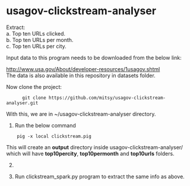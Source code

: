 # usagov-clickstream-analyser
Extract:  
a.	Top ten URLs clicked.  
b.	Top ten URLs per month.  
c.	Top ten URLs per city.  

Input data to this program needs to be downloaded from the below link:

  http://www.usa.gov/About/developer-resources/1usagov.shtml  
  The data is also available in this repository in datasets folder. 

Now clone the project:
```
      git clone https://github.com/mitsy/usagov-clickstream-analyser.git
```      
With this, we are in ~/usagov-clickstream-analyser directory.

1. Run the below command 
```
    pig -x local clickstream.pig
```
This will create an **output** directory inside usagov-clickstream-analyser/ which will have **top10percity**, **top10permonth** and **top10urls** folders.

2. 


3. Run clickstream_spark.py program to extract the same info as above.
